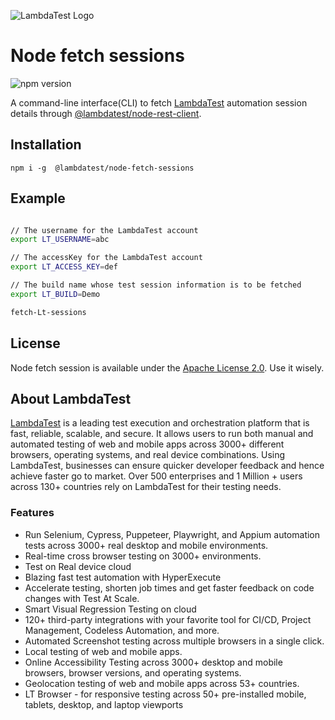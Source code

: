 ![LambdaTest Logo](https://www.lambdatest.com/resources/images/logos/logo.svg)

# Node fetch sessions

![npm version](https://img.shields.io/npm/v/@lambdatest/node-fetch-sessions.svg?style=flat)

A command-line interface(CLI) to fetch [LambdaTest](https://www.lambdatest.com) automation session details through [@lambdatest/node-rest-client](https://www.npmjs.com/package/@lambdatest/node-rest-client).

## Installation

```
npm i -g  @lambdatest/node-fetch-sessions
```

## Example

```sh

// The username for the LambdaTest account
export LT_USERNAME=abc

// The accessKey for the LambdaTest account
export LT_ACCESS_KEY=def

// The build name whose test session information is to be fetched
export LT_BUILD=Demo

fetch-Lt-sessions
```

## **License**

Node fetch session is available under the [Apache License 2.0](https://github.com/LambdaTest/test-at-scale/blob/main/LICENSE). Use it wisely.

## About LambdaTest

[LambdaTest](https://www.lambdatest.com/?utm_source=github&utm_medium=repo&utm_campaign=node-fetch-session) is a leading test execution and orchestration platform that is fast, reliable, scalable, and secure. It allows users to run both manual and automated testing of web and mobile apps across 3000+ different browsers, operating systems, and real device combinations. Using LambdaTest, businesses can ensure quicker developer feedback and hence achieve faster go to market. Over 500 enterprises and 1 Million + users across 130+ countries rely on LambdaTest for their testing needs.

### Features

-   Run Selenium, Cypress, Puppeteer, Playwright, and Appium automation tests across 3000+ real desktop and mobile environments.
-   Real-time cross browser testing on 3000+ environments.
-   Test on Real device cloud
-   Blazing fast test automation with HyperExecute
-   Accelerate testing, shorten job times and get faster feedback on code changes with Test At Scale.
-   Smart Visual Regression Testing on cloud
-   120+ third-party integrations with your favorite tool for CI/CD, Project Management, Codeless Automation, and more.
-   Automated Screenshot testing across multiple browsers in a single click.
-   Local testing of web and mobile apps.
-   Online Accessibility Testing across 3000+ desktop and mobile browsers, browser versions, and operating systems.
-   Geolocation testing of web and mobile apps across 53+ countries.
-   LT Browser - for responsive testing across 50+ pre-installed mobile, tablets, desktop, and laptop viewports

